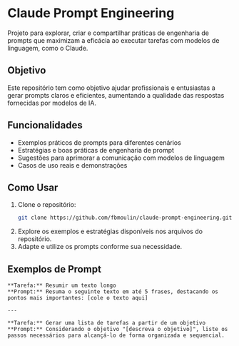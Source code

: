 # Claude Prompt Engineering

Projeto para explorar, criar e compartilhar práticas de engenharia de prompts que maximizam a eficácia ao executar tarefas com modelos de linguagem, como o Claude.

## Objetivo

Este repositório tem como objetivo ajudar profissionais e entusiastas a gerar prompts claros e eficientes, aumentando a qualidade das respostas fornecidas por modelos de IA.

## Funcionalidades

- Exemplos práticos de prompts para diferentes cenários
- Estratégias e boas práticas de engenharia de prompt
- Sugestões para aprimorar a comunicação com modelos de linguagem
- Casos de uso reais e demonstrações

## Como Usar

1. Clone o repositório:
    ```bash
    git clone https://github.com/fbmoulin/claude-prompt-engineering.git
    ```
2. Explore os exemplos e estratégias disponíveis nos arquivos do repositório.
3. Adapte e utilize os prompts conforme sua necessidade.

## Exemplos de Prompt

```text
**Tarefa:** Resumir um texto longo  
**Prompt:** Resuma o seguinte texto em até 5 frases, destacando os pontos mais importantes: [cole o texto aqui]

---

**Tarefa:** Gerar uma lista de tarefas a partir de um objetivo  
**Prompt:** Considerando o objetivo "[descreva o objetivo]", liste os passos necessários para alcançá-lo de forma organizada e sequencial.